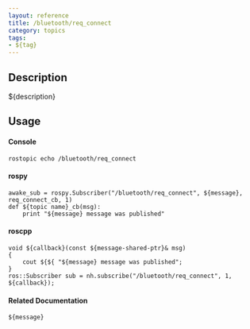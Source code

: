 ```yaml
---
layout: reference
title: /bluetooth/req_connect
category: topics
tags: 
- ${tag}
---
```


## Description
${description}

## Usage
#### Console
```
rostopic echo /bluetooth/req_connect
```

#### rospy
```
awake_sub = rospy.Subscriber("/bluetooth/req_connect", ${message}, req_connect_cb, 1)
def ${topic name}_cb(msg):
    print "${message} message was published"
```

#### roscpp
```
void ${callback}(const ${message-shared-ptr}& msg)
{
    cout ${${ "${message} message was published";
}
ros::Subscriber sub = nh.subscribe("/bluetooth/req_connect", 1, ${callback});
```

#### Related Documentation
``${message}``
